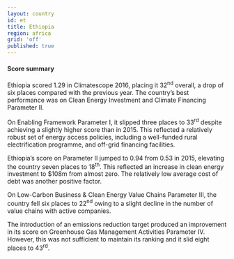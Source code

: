 ```yaml
---
layout: country
id: et
title: Ethiopia
region: africa
grid: 'off'
published: true
---
```



#### Score summary

Ethiopia scored 1.29 in Climatescope 2016, placing it 32<sup>nd</sup> overall, a drop of six places compared with the previous year. The country’s best performance was on Clean Energy Investment and Climate Financing Parameter II.

On Enabling Framework Parameter I, it slipped three places to 33<sup>rd</sup> despite achieving a slightly higher score than in 2015. This reflected a relatively robust set of energy access policies, including a well-funded rural electrification programme, and off-grid financing facilities.

Ethiopia’s score on Parameter II jumped to 0.94 from 0.53 in 2015, elevating the country seven places to 18<sup>th</sup>. This reflected an increase in clean energy investment to $108m from almost zero. The relatively low average cost of debt was another positive factor.

On Low-Carbon Business & Clean Energy Value Chains Parameter III, the country fell six places to 22<sup>nd</sup> owing to a slight decline in the number of value chains with active companies.

The introduction of an emissions reduction target produced an improvement in its score on Greenhouse Gas Management Activities Parameter IV. However, this was not sufficient to maintain its ranking and it slid eight places to 43<sup>rd</sup>.
